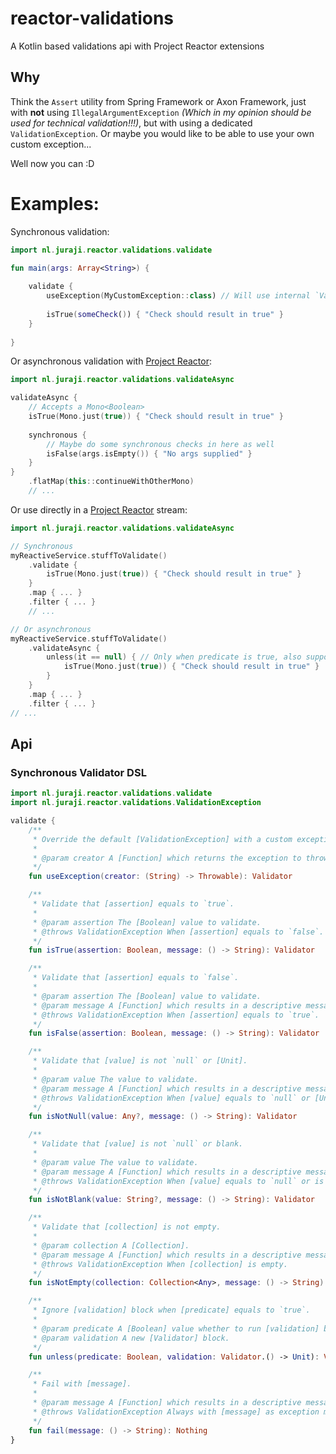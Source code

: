 # reactor-validations

A Kotlin based validations api with Project Reactor extensions

## Why
Think the `Assert` utility from Spring Framework or Axon Framework, just with __not__ using `IllegalArgumentException`
_(Which in my opinion should be used for technical validation!!!)_, but with using a dedicated `ValidationException`.
Or maybe you would like to be able to use your own custom exception...

Well now you can :D

# Examples:
Synchronous validation:
```kotlin
import nl.juraji.reactor.validations.validate

fun main(args: Array<String>) {
    
    validate {
        useException(MyCustomException::class) // Will use internal `ValidationException` when omitted.
        
        isTrue(someCheck()) { "Check should result in true" }
    }
    
}
```

Or asynchronous validation with [Project Reactor](https://projectreactor.io/):
```kotlin
import nl.juraji.reactor.validations.validateAsync

validateAsync {
    // Accepts a Mono<Boolean>
    isTrue(Mono.just(true)) { "Check should result in true" }
    
    synchronous {
        // Maybe do some synchronous checks in here as well
        isFalse(args.isEmpty()) { "No args supplied" }
    }
}
    .flatMap(this::continueWithOtherMono)
    // ...
```

Or use directly in a [Project Reactor](https://projectreactor.io/) stream:
```kotlin
import nl.juraji.reactor.validations.validateAsync

// Synchronous
myReactiveService.stuffToValidate()
    .validate {
        isTrue(Mono.just(true)) { "Check should result in true" }
    }
    .map { ... }
    .filter { ... }
    // ...

// Or asynchronous
myReactiveService.stuffToValidate()
    .validateAsync {
        unless(it == null) { // Only when predicate is true, also supports a Mono<Boolean> as predicate
            isTrue(Mono.just(true)) { "Check should result in true" }   
        }
    }
    .map { ... }
    .filter { ... }
// ...
```

## Api

### Synchronous Validator DSL
```kotlin
import nl.juraji.reactor.validations.validate
import nl.juraji.reactor.validations.ValidationException

validate {
    /**
     * Override the default [ValidationException] with a custom exception creator
     *
     * @param creator A [Function] which returns the exception to throw based on the input message
     */
    fun useException(creator: (String) -> Throwable): Validator

    /**
     * Validate that [assertion] equals to `true`.
     *
     * @param assertion The [Boolean] value to validate.
     * @throws ValidationException When [assertion] equals to `false`.
     */
    fun isTrue(assertion: Boolean, message: () -> String): Validator

    /**
     * Validate that [assertion] equals to `false`.
     *
     * @param assertion The [Boolean] value to validate.
     * @param message A [Function] which results in a descriptive message.
     * @throws ValidationException When [assertion] equals to `true`.
     */
    fun isFalse(assertion: Boolean, message: () -> String): Validator

    /**
     * Validate that [value] is not `null` or [Unit].
     *
     * @param value The value to validate.
     * @param message A [Function] which results in a descriptive message.
     * @throws ValidationException When [value] equals to `null` or [Unit].
     */
    fun isNotNull(value: Any?, message: () -> String): Validator

    /**
     * Validate that [value] is not `null` or blank.
     *
     * @param value The value to validate.
     * @param message A [Function] which results in a descriptive message.
     * @throws ValidationException When [value] equals to `null` or is blank.
     */
    fun isNotBlank(value: String?, message: () -> String): Validator

    /**
     * Validate that [collection] is not empty.
     *
     * @param collection A [Collection].
     * @param message A [Function] which results in a descriptive message.
     * @throws ValidationException When [collection] is empty.
     */
    fun isNotEmpty(collection: Collection<Any>, message: () -> String): Validator

    /**
     * Ignore [validation] block when [predicate] equals to `true`.
     *
     * @param predicate A [Boolean] value whether to run [validation] block or not.
     * @param validation A new [Validator] block.
     */
    fun unless(predicate: Boolean, validation: Validator.() -> Unit): Validator

    /**
     * Fail with [message].
     *
     * @param message A [Function] which results in a descriptive message.
     * @throws ValidationException Always with [message] as exception message
     */
    fun fail(message: () -> String): Nothing
}

```
